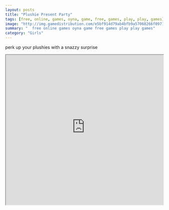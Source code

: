 ```yaml
---
layout: posts
title: "Plushie Present Party"
tags: [free, online, games, oyna, game, free, games, play, play, games]
image: "http://img.gamedistribution.com/e5bf914d79ab4bfb9a57068266f09719.jpg"
summary: "  free online games oyna game free games play play games"
category: "Girls"
---
```


perk up your plushies with a snazzy surprise

<iframe width="100%" height="480px;" src="http://flash.gamedistribution.com?game=e5bf914d79ab4bfb9a57068266f09719"></iframe>